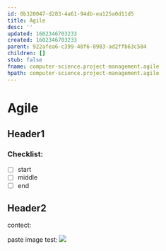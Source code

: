 ```yaml
---
id: 0b320047-d283-4a61-94db-ea125a0d11d5
title: Agile
desc: ''
updated: 1602346703233
created: 1602346703233
parent: 922afea6-c399-48f6-8983-ad2ffb63c584
children: []
stub: false
fname: computer-science.project-management.agile
hpath: computer-science.project-management.agile
---
```

# Agile

## Header1

### Checklist:

- [ ] start
- [ ] middle
- [ ] end

## Header2

contect:

paste image test:
![](dendron-template/assets/images/2020-10-11-11-03-31.png)


